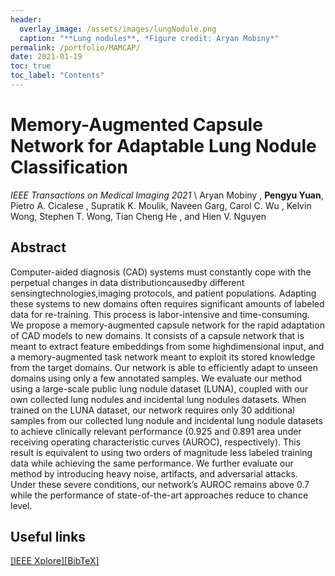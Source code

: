 ```yaml
---
header:
  overlay_image: /assets/images/lungNodule.png
  caption: "**Lung nodules**, *Figure credit: Aryan Mobiny*"
permalink: /portfolio/MAMCAP/
date: 2021-01-19
toc: true
toc_label: "Contents"
---
```


# Memory-Augmented Capsule Network for Adaptable Lung Nodule Classification
*IEEE Transactions on Medical Imaging 2021* \\
Aryan Mobiny , **Pengyu Yuan**, Pietro A. Cicalese , Supratik K. Moulik, Naveen Garg, Carol C. Wu , Kelvin Wong, Stephen T. Wong, Tian Cheng He , and Hien V. Nguyen

## Abstract

Computer-aided diagnosis (CAD) systems
must constantly cope with the perpetual changes in data
distributioncausedby different sensingtechnologies,imaging protocols, and patient populations. Adapting these systems to new domains often requires significant amounts of
labeled data for re-training. This process is labor-intensive
and time-consuming. We propose a memory-augmented
capsule network for the rapid adaptation of CAD models
to new domains. It consists of a capsule network that
is meant to extract feature embeddings from some highdimensional input, and a memory-augmented task network
meant to exploit its stored knowledge from the target
domains. Our network is able to efficiently adapt to unseen
domains using only a few annotated samples. We evaluate our method using a large-scale public lung nodule
dataset (LUNA), coupled with our own collected lung nodules and incidental lung nodules datasets. When trained on
the LUNA dataset, our network requires only 30 additional
samples from our collected lung nodule and incidental lung
nodule datasets to achieve clinically relevant performance
(0.925 and 0.891 area under receiving operating characteristic curves (AUROC), respectively). This result is equivalent
to using two orders of magnitude less labeled training data
while achieving the same performance. We further evaluate our method by introducing heavy noise, artifacts, and
adversarial attacks. Under these severe conditions, our network’s AUROC remains above 0.7 while the performance of
state-of-the-art approaches reduce to chance level.

## Useful links

[\[IEEE Xplore\]][1][\[BibTeX\]][2]


[1]:https://ieeexplore.ieee.org/abstract/document/9319883
[2]: /assets/bibtex/MEMCAP.txt
